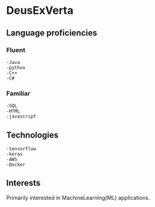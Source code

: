 # DeusExVerta

## Language proficiencies

### Fluent

    -Java 
    -python
    -C++
    -C#

### Familiar

    -SQL
    -HTML
    -javascript

## Technologies

    -tensorflow
    -keras
    -AWS
    -Docker

## Interests

Primarily interested in MachineLearning(ML) applications.

